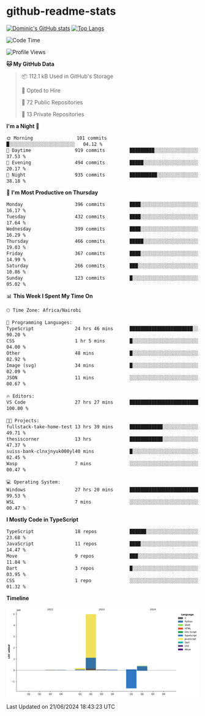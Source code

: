 # github-readme-stats
[![Dominic's GitHub stats](https://github-readme-stats.vercel.app/api?username=Domengo&show_icons=true)](https://github.com/anuraghazra/github-readme-stats)
[![Top Langs](https://github-readme-stats.vercel.app/api/top-langs/?username=Domengo&show_icons=true)](https://github.com/Domengo/github-readme-stats)

<!--START_SECTION:waka-->
![Code Time](http://img.shields.io/badge/Code%20Time-751%20hrs%2038%20mins-blue)

![Profile Views](http://img.shields.io/badge/Profile%20Views-1-blue)

**🐱 My GitHub Data** 

> 📦 112.1 kB Used in GitHub's Storage 
 > 
> 💼 Opted to Hire
 > 
> 📜 72 Public Repositories 
 > 
> 🔑 13 Private Repositories 
 > 
**I'm a Night 🦉** 

```text
🌞 Morning                101 commits         █░░░░░░░░░░░░░░░░░░░░░░░░   04.12 % 
🌆 Daytime                919 commits         █████████░░░░░░░░░░░░░░░░   37.53 % 
🌃 Evening                494 commits         █████░░░░░░░░░░░░░░░░░░░░   20.17 % 
🌙 Night                  935 commits         ██████████░░░░░░░░░░░░░░░   38.18 % 
```
📅 **I'm Most Productive on Thursday** 

```text
Monday                   396 commits         ████░░░░░░░░░░░░░░░░░░░░░   16.17 % 
Tuesday                  432 commits         ████░░░░░░░░░░░░░░░░░░░░░   17.64 % 
Wednesday                399 commits         ████░░░░░░░░░░░░░░░░░░░░░   16.29 % 
Thursday                 466 commits         █████░░░░░░░░░░░░░░░░░░░░   19.03 % 
Friday                   367 commits         ████░░░░░░░░░░░░░░░░░░░░░   14.99 % 
Saturday                 266 commits         ███░░░░░░░░░░░░░░░░░░░░░░   10.86 % 
Sunday                   123 commits         █░░░░░░░░░░░░░░░░░░░░░░░░   05.02 % 
```


📊 **This Week I Spent My Time On** 

```text
🕑︎ Time Zone: Africa/Nairobi

💬 Programming Languages: 
TypeScript               24 hrs 46 mins      ███████████████████████░░   90.20 % 
CSS                      1 hr 5 mins         █░░░░░░░░░░░░░░░░░░░░░░░░   04.00 % 
Other                    48 mins             █░░░░░░░░░░░░░░░░░░░░░░░░   02.92 % 
Image (svg)              34 mins             █░░░░░░░░░░░░░░░░░░░░░░░░   02.09 % 
JSON                     11 mins             ░░░░░░░░░░░░░░░░░░░░░░░░░   00.67 % 

🔥 Editors: 
VS Code                  27 hrs 27 mins      █████████████████████████   100.00 % 

🐱‍💻 Projects: 
fullstack-take-home-test 13 hrs 39 mins      ████████████░░░░░░░░░░░░░   49.71 % 
thesiscorner             13 hrs              ████████████░░░░░░░░░░░░░   47.37 % 
suiss-bank-clnxjnyuk000yl40 mins             █░░░░░░░░░░░░░░░░░░░░░░░░   02.45 % 
Wasp                     7 mins              ░░░░░░░░░░░░░░░░░░░░░░░░░   00.47 % 

💻 Operating System: 
Windows                  27 hrs 20 mins      █████████████████████████   99.53 % 
WSL                      7 mins              ░░░░░░░░░░░░░░░░░░░░░░░░░   00.47 % 
```

**I Mostly Code in TypeScript** 

```text
TypeScript               18 repos            ██████░░░░░░░░░░░░░░░░░░░   23.68 % 
JavaScript               11 repos            ████░░░░░░░░░░░░░░░░░░░░░   14.47 % 
Move                     9 repos             ███░░░░░░░░░░░░░░░░░░░░░░   11.84 % 
Dart                     3 repos             █░░░░░░░░░░░░░░░░░░░░░░░░   03.95 % 
CSS                      1 repo              ░░░░░░░░░░░░░░░░░░░░░░░░░   01.32 % 
```



**Timeline**

![Lines of Code chart](https://raw.githubusercontent.com/Domengo/Domengo/main/assets/bar_graph.png)


 Last Updated on 21/06/2024 18:43:23 UTC
<!--END_SECTION:waka-->


